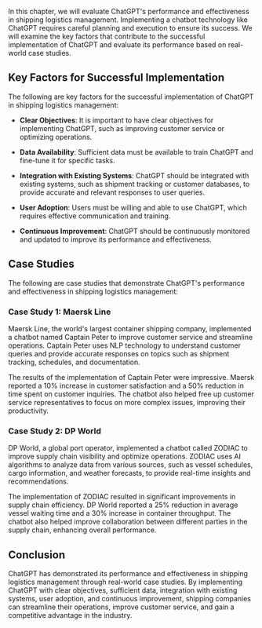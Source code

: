 
In this chapter, we will evaluate ChatGPT's performance and effectiveness in shipping logistics management. Implementing a chatbot technology like ChatGPT requires careful planning and execution to ensure its success. We will examine the key factors that contribute to the successful implementation of ChatGPT and evaluate its performance based on real-world case studies.

Key Factors for Successful Implementation
-----------------------------------------

The following are key factors for the successful implementation of ChatGPT in shipping logistics management:

* **Clear Objectives**: It is important to have clear objectives for implementing ChatGPT, such as improving customer service or optimizing operations.

* **Data Availability**: Sufficient data must be available to train ChatGPT and fine-tune it for specific tasks.

* **Integration with Existing Systems**: ChatGPT should be integrated with existing systems, such as shipment tracking or customer databases, to provide accurate and relevant responses to user queries.

* **User Adoption**: Users must be willing and able to use ChatGPT, which requires effective communication and training.

* **Continuous Improvement**: ChatGPT should be continuously monitored and updated to improve its performance and effectiveness.

Case Studies
------------

The following are case studies that demonstrate ChatGPT's performance and effectiveness in shipping logistics management:

### Case Study 1: Maersk Line

Maersk Line, the world's largest container shipping company, implemented a chatbot named Captain Peter to improve customer service and streamline operations. Captain Peter uses NLP technology to understand customer queries and provide accurate responses on topics such as shipment tracking, schedules, and documentation.

The results of the implementation of Captain Peter were impressive. Maersk reported a 10% increase in customer satisfaction and a 50% reduction in time spent on customer inquiries. The chatbot also helped free up customer service representatives to focus on more complex issues, improving their productivity.

### Case Study 2: DP World

DP World, a global port operator, implemented a chatbot called ZODIAC to improve supply chain visibility and optimize operations. ZODIAC uses AI algorithms to analyze data from various sources, such as vessel schedules, cargo information, and weather forecasts, to provide real-time insights and recommendations.

The implementation of ZODIAC resulted in significant improvements in supply chain efficiency. DP World reported a 25% reduction in average vessel waiting time and a 30% increase in container throughput. The chatbot also helped improve collaboration between different parties in the supply chain, enhancing overall performance.

Conclusion
----------

ChatGPT has demonstrated its performance and effectiveness in shipping logistics management through real-world case studies. By implementing ChatGPT with clear objectives, sufficient data, integration with existing systems, user adoption, and continuous improvement, shipping companies can streamline their operations, improve customer service, and gain a competitive advantage in the industry.

